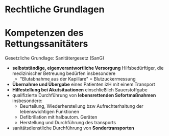 # Rechtliche Grundlagen

# Kompetenzen des Rettungssanitäters
Gesetzliche Grundlage: Sanitätergesetz (SanG)

+ **selbstständige, eigenverantwortliche Versorgung** Hilfsbedürftiger, die medizinischer Betreuung bedürfen insbesondere
  + "Blutabnahme aus der Kapillare" = Blutzuckermessung
+ **Übernahme und Übergabe** eines Patienten izH mit einem Transport
+ **Hilfestellung bei Akutsituationen** einschließlich Sauerstoffgabe
+ qualifizierte Durchführung von **lebensrettenden Sofortmaßnahmen** insbesondere:
  + Beurteilung, Wiederherstellung bzw Aufrechterhaltung der lebenswichtigen Funktionen
  + Defibrillation mit halbautom. Geräten
  + Herstellung und Durchführung des transports
+ sanitätsdienstliche Durchführung von **Sondertransporten**